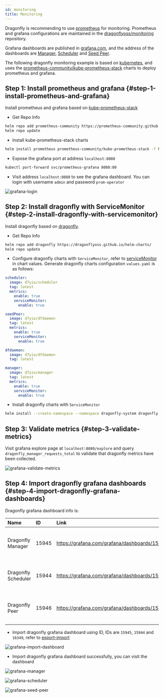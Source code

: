 ```yaml
---
id: monitoring
title: Monitoring
---
```


Dragonfly is recommending to use [prometheus](https://prometheus.io/) for monitoring.
Prometheus and grafana configurations are maintained in the
[dragonflyoss/monitoring](https://github.com/dragonflyoss/monitoring/) repository.

Grafana dashboards are published in [grafana.com](https://grafana.com/),
and the address of the dashboards are [Manager](https://grafana.com/grafana/dashboards/15945/),
[Scheduler](https://grafana.com/grafana/dashboards/15944/) and
[Seed Peer](https://grafana.com/grafana/dashboards/16349/).

The following dragonfly monitoring example is based on [kubernetes](https://kubernetes.io/), and uses the
[prometheus-community/kube-prometheus-stack](https://artifacthub.io/packages/helm/prometheus-community/kube-prometheus-stack/)
charts to deploy prometheus and grafana.

## Step 1: Install prometheus and grafana {#step-1-install-prometheus-and-grafana}

Install prometheus and grafana based on [kube-prometheus-stack](https://artifacthub.io/packages/helm/prometheus-community/kube-prometheus-stack)

- Get Repo Info

```bash
helm repo add prometheus-community https://prometheus-community.github.io/helm-charts
helm repo update
```

- Install kube-prometheus-stack charts

```bash
helm install prometheus prometheus-community/kube-prometheus-stack -f https://raw.githubusercontent.com/dragonflyoss/monitoring/main/prometheus/values.yaml
```

- Expose the grafana port at address `localhost:8080`

```bash
kubectl port-forward svc/prometheus-grafana 8080:80
```

- Visit address `localhost:8080` to see the grafana dashboard. You can login with username `admin` and password `prom-operator`

![grafana-login](../../resource/monitoring/grafana-login.jpg)

## Step 2: Install dragonfly with ServiceMonitor {#step-2-install-dragonfly-with-servicemonitor}

Install dragonfly based on [dragonfly](https://artifacthub.io/packages/helm/dragonfly/dragonfly).

- Get Repo Info

```bash
helm repo add dragonfly https://dragonflyoss.github.io/helm-charts/
helm repo update
```

- Configure dragonfly charts with `ServiceMonitor`, refer to
  [serviceMonitor](https://github.com/dragonflyoss/helm-charts/blob/main/charts/dragonfly/values.yaml#L256) in chart values.
  Generate dragonfly charts configuration `values.yaml` is as follows:

```yaml
scheduler:
  image: d7yio/scheduler
  tag: latest
  metrics:
    enable: true
    serviceMonitor:
      enable: true

seedPeer:
  image: d7yio/dfdaemon
  tag: latest
  metrics:
    enable: true
    serviceMonitor:
      enable: true

dfdaemon:
  image: d7yio/dfdaemon
  tag: latest

manager:
  image: d7yio/manager
  tag: latest
  metrics:
    enable: true
    serviceMonitor:
      enable: true
```

- Install dragonfly charts with `ServiceMonitor`

```bash
helm install --create-namespace --namespace dragonfly-system dragonfly dragonfly/dragonfly -f values.yaml
```

## Step 3: Validate metrics {#step-3-validate-metrics}

Visit grafana explore page at `localhost:8080/explore` and
query `dragonfly_manager_requests_total` to validate that dragonfly metrics have been collected.

![grafana-validate-metrics](../../resource/monitoring/grafana-validate-metrics.jpg)

## Step 4: Import dragonfly grafana dashboards {#step-4-import-dragonfly-grafana-dashboards}

Dragonfly grafana dashboard info is:

<!-- markdownlint-disable -->

| Name                | ID    | Link                                         | Description                                |
| :------------------ | :---- | :------------------------------------------- | :----------------------------------------- |
| Dragonfly Manager   | 15945 | https://grafana.com/grafana/dashboards/15945 | Granafa dashboard for dragonfly manager.   |
| Dragonfly Scheduler | 15944 | https://grafana.com/grafana/dashboards/15944 | Granafa dashboard for dragonfly scheduler. |
| Dragonfly Peer      | 15946 | https://grafana.com/grafana/dashboards/15946 | Granafa dashboard for dragonfly peer.      |

<!-- markdownlint-restore -->

- Import dragonfly grafana dashboard using ID, IDs are `15945`, `15944` and `16349`, refer to [export-import](https://grafana.com/docs/grafana/latest/dashboards/export-import/)

![grafana-import-dashboard](../../resource/monitoring/grafana-import-dashboard.jpg)

- Import dragonfly grafana dashboard successfully, you can visit the dashboard

![grafana-manager](../../resource/monitoring/grafana-manager.jpg)

![grafana-scheduler](../../resource/monitoring/grafana-scheduler.jpg)

![grafana-seed-peer](../../resource/monitoring/grafana-seed-peer.jpg)
